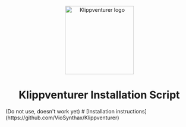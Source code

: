 <p align="center">
  <a>
    <img src="https://raw.githubusercontent.com/VioSynthax/Adventurer-Voxel-Klipper/2.0-preview/images/klippventurer.svg" alt="Klippventurer logo" height="185">
    <h1 align="center">Klippventurer Installation Script</h1>
  </a>
</p>
</div>
(Do not use, doesn't work yet)
# [Installation instructions](https://github.com/VioSynthax/Klippventurer)
